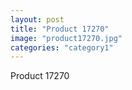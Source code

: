 ```yaml
---
layout: post
title: "Product 17270"
image: "product17270.jpg"
categories: "category1"
---
```

Product 17270
